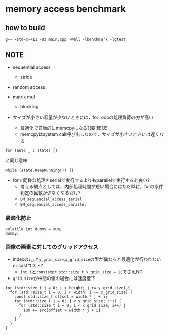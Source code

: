 # memory access benchmark

## how to build
```
g++ -std=c++11 -O3 main.cpp -Wall -lbenchmark -lgtest
```

## NOTE
* sequential access
  * stride
* random access
* matrix mul
  * blocking

* サイズが小さい容量が少ないときには，for loopの処理負荷の方が高い
  * 最適化で自動的にmemcpyになる?(要:確認)
  * memcpyはsystem call呼び出しなので，サイズが小さいときには遅くなる

```
for (auto _ : state) {}
```
と同じ意味
```
while (state.KeepRunning()) {}
```

* forで同様な処理をserialで実行するよりもparallelで実行すると良い?
  * 考える観点としては，内部処理時間が短い場合にはただ単に，forの条件判定の回数が少なくなるだけ?
  * `BM_sequencial_access_serial`
  * `BM_sequencial_access_parallel`

### 最適化防止
```
volatile int dummy = sum;
dummy;
```

### 画像の画素に対してのグリッドアクセス
* indexの`i`,`j`と`y_grid_size`,`x_grid_size`の型が異なると最適化が行われない or castコスト?
  * `int i`と`constexpr std::size_t x_grid_size = 1;`でさえNG
* `grid_size`が中間の値の場合には速度低下
```
for (std::size_t j = 0; j < height; j += y_grid_size) {
  for (std::size_t i = 0; i < width; i += x_grid_size) {
    const std::size_t offset = width * j + i;
    for (std::size_t j = 0; j < y_grid_size; j++) {
      for (std::size_t i = 0; i < x_grid_size; i++) {
        sum += src[offset + width * j + i];
      }
    }
  }
}
```
